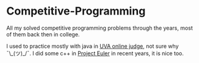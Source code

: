 # Competitive-Programming

All my solved competitive programming problems through the years, most of them back then in college.

I used to practice mostly with java in [UVA online judge](https://uhunt.onlinejudge.org/id/652690), not sure why ¯\\\_(ツ)\_/¯.
I did some c++ in [Project Euler](https://projecteuler.net/) in recent years, it is nice too.
